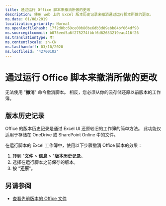 ```yaml
---
title: 通过运行 Office 脚本来撤消所做的更改
description: 使用 web 上的 Excel 版本历史记录来撤消通过运行脚本所做的更改。
ms.date: 01/08/2019
localization_priority: Normal
ms.openlocfilehash: 17f2d0bc69ce00b80be6db3d89ebb84bf064df98
ms.sourcegitcommit: b075eed5a6f275274fbbf6d62633219eac416f26
ms.translationtype: MT
ms.contentlocale: zh-CN
ms.lasthandoff: 03/10/2020
ms.locfileid: "42700102"
---
```

# <a name="undo-the-changes-made-by-running-an-office-script"></a>通过运行 Office 脚本来撤消所做的更改

无法使用 "**撤消**" 命令撤消脚本。 相反，您必须从你的云存储还原以前版本的工作簿。

## <a name="version-history"></a>版本历史记录

Office 的版本历史记录是通过 Excel UI 还原较旧的工作簿的简单方法。 此功能仅适用于存储在 OneDrive 或 SharePoint Online 中的文件。

在运行脚本的 Excel 工作簿中，使用以下步骤撤消 Office 脚本的效果：

1. 转到 "**文件** > **信息** > "**版本历史记录**。
2. 选择在运行脚本之前保存的版本。
3. 按 "**还原**"。

## <a name="see-also"></a>另请参阅

- [查看先前版本的 Office 文件](https://support.office.com/article/View-previous-versions-of-Office-files-5c1e076f-a9c9-41b8-8ace-f77b9642e2c2#ID0EABBAAA=Web)
